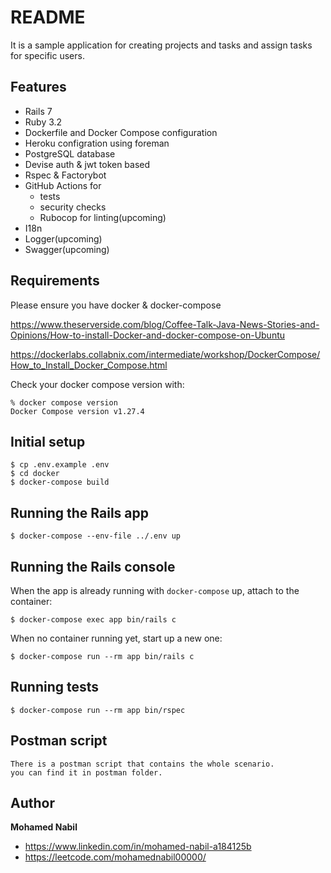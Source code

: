 # README

It is a sample application for creating projects and tasks and assign tasks for specific users.

## Features

* Rails 7
* Ruby 3.2
* Dockerfile and Docker Compose configuration
* Heroku configration using foreman
* PostgreSQL database
* Devise auth & jwt token based
* Rspec & Factorybot
* GitHub Actions for
  * tests
  * security checks
  * Rubocop for linting(upcoming)
* I18n
* Logger(upcoming)
* Swagger(upcoming)


## Requirements

Please ensure you have docker & docker-compose

https://www.theserverside.com/blog/Coffee-Talk-Java-News-Stories-and-Opinions/How-to-install-Docker-and-docker-compose-on-Ubuntu

https://dockerlabs.collabnix.com/intermediate/workshop/DockerCompose/How_to_Install_Docker_Compose.html

Check your docker compose version with:
```
% docker compose version
Docker Compose version v1.27.4
```

## Initial setup
```
$ cp .env.example .env
$ cd docker
$ docker-compose build
```

## Running the Rails app
```
$ docker-compose --env-file ../.env up
```
## Running the Rails console
When the app is already running with `docker-compose` up, attach to the container:
```
$ docker-compose exec app bin/rails c
```
When no container running yet, start up a new one:
```
$ docker-compose run --rm app bin/rails c
```
## Running tests
```
$ docker-compose run --rm app bin/rspec
```

## Postman script
```
There is a postman script that contains the whole scenario.
you can find it in postman folder.
```

## Author

**Mohamed Nabil**

- <https://www.linkedin.com/in/mohamed-nabil-a184125b>
- <https://leetcode.com/mohamednabil00000/>

